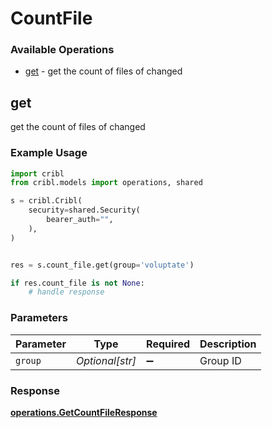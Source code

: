 # CountFile

### Available Operations

* [get](#get) - get the count of files of changed

## get

get the count of files of changed

### Example Usage

```python
import cribl
from cribl.models import operations, shared

s = cribl.Cribl(
    security=shared.Security(
        bearer_auth="",
    ),
)


res = s.count_file.get(group='voluptate')

if res.count_file is not None:
    # handle response
```

### Parameters

| Parameter          | Type               | Required           | Description        |
| ------------------ | ------------------ | ------------------ | ------------------ |
| `group`            | *Optional[str]*    | :heavy_minus_sign: | Group ID           |


### Response

**[operations.GetCountFileResponse](../../models/operations/getcountfileresponse.md)**

